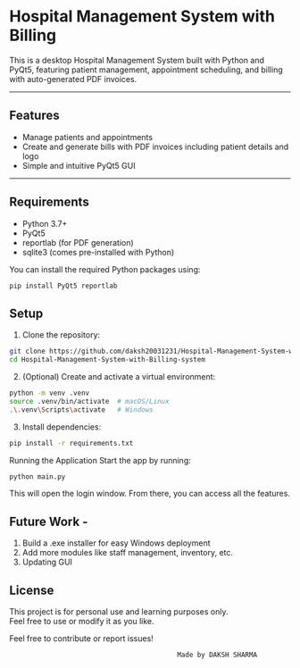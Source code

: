 # Hospital Management System with Billing

This is a desktop Hospital Management System built with Python and PyQt5, featuring patient management, appointment scheduling, and billing with auto-generated PDF invoices.

---

## Features

- Manage patients and appointments
- Create and generate bills with PDF invoices including patient details and logo
- Simple and intuitive PyQt5 GUI

---

## Requirements

- Python 3.7+
- PyQt5
- reportlab (for PDF generation)
- sqlite3 (comes pre-installed with Python)

You can install the required Python packages using:

```bash
pip install PyQt5 reportlab
```

## Setup

1. Clone the repository:
```bash
git clone https://github.com/daksh20031231/Hospital-Management-System-with-Billing-system.git
cd Hospital-Management-System-with-Billing-system
```
2. (Optional) Create and activate a virtual environment:
```bash
python -m venv .venv
source .venv/bin/activate  # macOS/Linux
.\.venv\Scripts\activate   # Windows
```
3. Install dependencies:
```bash
pip install -r requirements.txt
```

Running the Application
Start the app by running:
```bash
python main.py
```

This will open the login window. From there, you can access all the features.


## Future Work - 

1) Build a .exe installer for easy Windows deployment
2) Add more modules like staff management, inventory, etc.
3) Updating GUI

## License

This project is for personal use and learning purposes only.  
Feel free to use or modify it as you like.

Feel free to contribute or report issues!

                                              Made by DAKSH SHARMA

